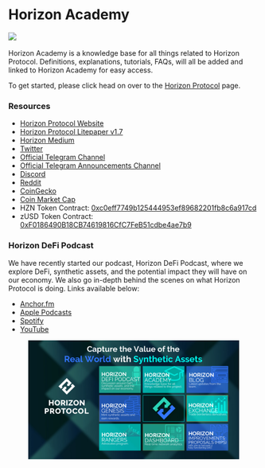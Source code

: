 # Horizon Academy

![](<.gitbook/assets/photo\_2022-02-20 22.48.53.jpeg>)

Horizon Academy is a knowledge base for all things related to Horizon Protocol. Definitions, explanations, tutorials, FAQs, will all be added and linked to Horizon Academy for easy access.

To get started, please click head on over to the [Horizon Protocol](horizon-protocol/introduction/) page.

### Resources

* [Horizon Protocol Website](https://horizonprotocol.com/)
* [Horizon Protocol Litepaper v1.7](https://static.horizonprotocol.com/Horizon-Litepaper-v1.7.pdf)
* [Horizon Medium](https://horizonprotocol.medium.com/)
* [Twitter](https://twitter.com/HorizonProtocol)
* [Official Telegram Channel](https://t.me/HorizonProtocol)
* [Official Telegram Announcements Channel](https://t.me/HorizonAnnouncements)
* [Discord](https://discord.gg/SaDKvkbQF2)
* [Reddit](https://www.reddit.com/r/HorizonProtocol/)
* [CoinGecko](https://www.coingecko.com/en/coins/horizon-protocol)
* [Coin Market Cap](https://coinmarketcap.com/currencies/horizon-protocol/)
* HZN Token Contract: [0xc0eff7749b125444953ef89682201fb8c6a917cd](https://bscscan.com/token/0xc0eff7749b125444953ef89682201fb8c6a917cd)
* zUSD Token Contract: [0xF0186490B18CB74619816CfC7FeB51cdbe4ae7b9](https://bscscan.com/token/0xF0186490B18CB74619816CfC7FeB51cdbe4ae7b9)

### Horizon DeFi Podcast

We have recently started our podcast, Horizon DeFi Podcast, where we explore DeFi, synthetic assets, and the potential impact they will have on our economy. We also go in-depth behind the scenes on what Horizon Protocol is doing. Links available below:

* [Anchor.fm](https://anchor.fm/horizonprotocol)
* [Apple Podcasts](https://podcasts.apple.com/us/podcast/defi-horizon-podcast/id1641743282)
* [Spotify](https://open.spotify.com/show/1x4ipif0fqSWu18kkVmCp4)
* [YouTube](https://youtu.be/-CysJsF2Xwg)

<figure><img src=".gitbook/assets/Horizon Products.png" alt=""><figcaption></figcaption></figure>

